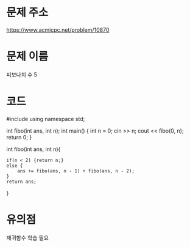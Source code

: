 # 문제 주소
https://www.acmicpc.net/problem/10870

# 문제 이름
피보나치 수 5

# 코드
#include <iostream>
using namespace std;

int fibo(int ans, int n);
int main()
{
	int n = 0;
	cin >> n;
	cout << fibo(0, n);
	return 0;
}

int fibo(int ans, int n){
    
    if(n < 2) {return n;}
    else {
        ans += fibo(ans, n - 1) + fibo(ans, n - 2);
    }
    return ans;
}

# 유의점
재귀함수 학습 필요